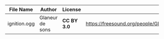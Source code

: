 | File Name        | Author   | License   | Link                            |
|------------------|----------|-----------|---------------------------------|
| ignition.ogg | Glaneur de sons | **CC BY 3.0** | https://freesound.org/people/Glaneur%20de%20sons/sounds/34172/ |
